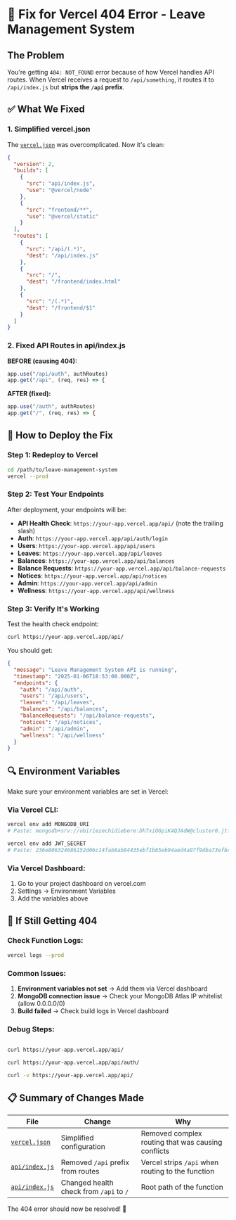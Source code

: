 # 🔧 Fix for Vercel 404 Error - Leave Management System
## The Problem
You're getting `404: NOT_FOUND` error because of how Vercel handles API routes. When Vercel receives a request to `/api/something`, it routes it to `/api/index.js` but **strips the `/api` prefix**.
## ✅ What We Fixed
### 1. Simplified vercel.json
The [`vercel.json`](vercel.json:1) was overcomplicated. Now it's clean:
```json
{
  "version": 2,
  "builds": [
    {
      "src": "api/index.js",
      "use": "@vercel/node"
    },
    {
      "src": "frontend/**",
      "use": "@vercel/static"
    }
  ],
  "routes": [
    {
      "src": "/api/(.*)",
      "dest": "/api/index.js"
    },
    {
      "src": "/",
      "dest": "/frontend/index.html"
    },
    {
      "src": "/(.*)",
      "dest": "/frontend/$1"
    }
  ]
}
```

### 2. Fixed API Routes in api/index.js
**BEFORE (causing 404):**
```javascript
app.use("/api/auth", authRoutes)  
app.get("/api", (req, res) => {  
```
**AFTER (fixed):**
```javascript
app.use("/auth", authRoutes) 
app.get("/", (req, res) => {      
```

## 🚀 How to Deploy the Fix

### Step 1: Redeploy to Vercel
```bash
cd /path/to/leave-management-system
vercel --prod
```

### Step 2: Test Your Endpoints

After deployment, your endpoints will be:
- **API Health Check**: `https://your-app.vercel.app/api/` (note the trailing slash)
- **Auth**: `https://your-app.vercel.app/api/auth/login`
- **Users**: `https://your-app.vercel.app/api/users`
- **Leaves**: `https://your-app.vercel.app/api/leaves`
- **Balances**: `https://your-app.vercel.app/api/balances`
- **Balance Requests**: `https://your-app.vercel.app/api/balance-requests`
- **Notices**: `https://your-app.vercel.app/api/notices`
- **Admin**: `https://your-app.vercel.app/api/admin`
- **Wellness**: `https://your-app.vercel.app/api/wellness`

### Step 3: Verify It's Working

Test the health check endpoint:
```bash
curl https://your-app.vercel.app/api/
```

You should get:
```json
{
  "message": "Leave Management System API is running",
  "timestamp": "2025-01-06T18:53:00.000Z",
  "endpoints": {
    "auth": "/api/auth",
    "users": "/api/users",
    "leaves": "/api/leaves",
    "balances": "/api/balances",
    "balanceRequests": "/api/balance-requests",
    "notices": "/api/notices",
    "admin": "/api/admin",
    "wellness": "/api/wellness"
  }
}
```

## 🔍 Environment Variables

Make sure your environment variables are set in Vercel:

### Via Vercel CLI:
```bash
vercel env add MONGODB_URI
# Paste: mongodb+srv://obiriezechidiebere:Dh7xiOGpiK4QJAdW@cluster0.jtfrplb.mongodb.net/?retryWrites=true&w=majority&appName=Cluster0

vercel env add JWT_SECRET
# Paste: 236e806324686152d06c14fab8ab84435ebf1b65eb94aed4a97f9dba73efbc45115c40b3a9e4a1d54387c722b381a2d597ba6e6b69528ed27059b1698fca23cc
```

### Via Vercel Dashboard:
1. Go to your project dashboard on vercel.com
2. Settings → Environment Variables
3. Add the variables above

## 🔄 If Still Getting 404

### Check Function Logs:
```bash
vercel logs --prod
```

### Common Issues:
1. **Environment variables not set** → Add them via Vercel dashboard
2. **MongoDB connection issue** → Check your MongoDB Atlas IP whitelist (allow 0.0.0.0/0)
3. **Build failed** → Check build logs in Vercel dashboard

### Debug Steps:
```bash

curl https://your-app.vercel.app/api/

curl https://your-app.vercel.app/api/auth/

curl -v https://your-app.vercel.app/api/
```

## 📋 Summary of Changes Made

| File | Change | Why |
|------|--------|-----|
| [`vercel.json`](vercel.json:1) | Simplified configuration | Removed complex routing that was causing conflicts |
| [`api/index.js`](api/index.js:55) | Removed `/api` prefix from routes | Vercel strips `/api` when routing to the function |
| [`api/index.js`](api/index.js:65) | Changed health check from `/api` to `/` | Root path of the function |

The 404 error should now be resolved! 🎉